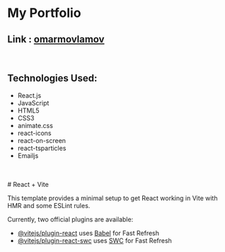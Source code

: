 <h1>My Portfolio</h1>
<h2>Link : <a href="https://omarmovlamov.netlify.app/" target="blanked">omarmovlamov</a></h2>
</br>
<h2>Technologies Used:</h2>
<ul>
<li>React.js</li>
<li>JavaScript</li>
<li>HTML5</li>
<li>CSS3</li>
<li>animate.css</li>
<li>react-icons</li>
<li>react-on-screen</li>
<li>react-tsparticles</li>
<li>Emailjs</li>
</ul>
</br></br>
# React + Vite

This template provides a minimal setup to get React working in Vite with HMR and some ESLint rules.

Currently, two official plugins are available:

- [@vitejs/plugin-react](https://github.com/vitejs/vite-plugin-react/blob/main/packages/plugin-react/README.md) uses [Babel](https://babeljs.io/) for Fast Refresh
- [@vitejs/plugin-react-swc](https://github.com/vitejs/vite-plugin-react-swc) uses [SWC](https://swc.rs/) for Fast Refresh
